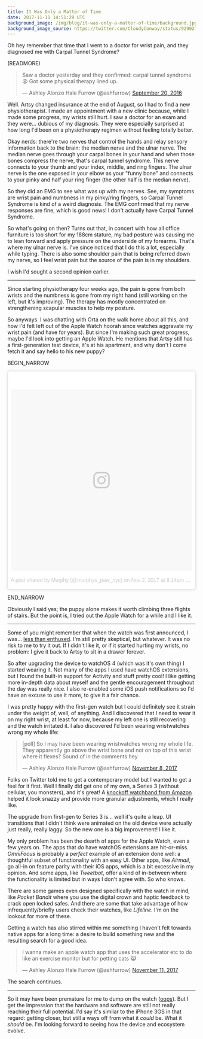 ```yaml
---
title: It Was Only a Matter of Time
date: 2017-11-11 14:51:29 UTC
background_image: /img/blog/it-was-only-a-matter-of-time/background.jpg
background_image_source: https://twitter.com/CloudyConway/status/929027797355565057
---
```


Oh hey remember that time that I went to a doctor for wrist pain, and they diagnosed me with Carpal Tunnel Syndrome?

(READMORE)

<blockquote class="twitter-tweet" data-lang="en"><p lang="en" dir="ltr">Saw a doctor yesterday and they confirmed: carpal tunnel syndrome 😩 Got some physical therapy lined up.</p>&mdash; Ashley Alonzo Hale Furrow (@ashfurrow) <a href="https://twitter.com/ashfurrow/status/778229355956822016?ref_src=twsrc%5Etfw">September 20, 2016</a></blockquote> <script async src="https://platform.twitter.com/widgets.js" charset="utf-8"></script> 

Well. Artsy changed insurance at the end of August, so I had to find a new physiotherapist. I made an appointment with a new clinic because, while I made some progress, my wrists still hurt. I saw a doctor for an exam and they were... dubious of my diagnosis. They were especially surprised at how long I'd been on a physiotherapy regimen without feeling totally better.

Okay nerds: there're two nerves that control the hands and relay sensory information back to the brain: the median nerve and the ulnar nerve. The median nerve goes through your carpal bones in your hand and when those bones compress the nerve, that's carpal tunnel syndrome. This nerve connects to your thumb and your index, middle, and ring fingers. The ulnar nerve is the one exposed in your elbow as your "funny bone" and connects to your pinky and half your ring finger (the other half is the median nerve).
 
So they did an EMG to see what was up with my nerves. See, my symptoms are wrist pain and numbness in my pinky/ring fingers, so Carpal Tunnel Syndrome is kind of a weird diagnosis. The EMG confirmed that my nerve responses are fine, which is good news! I don't actually have Carpal Tunnel Syndrome.

So what's going on then? Turns out that, in concert with how all office furniture is too short for my 188cm stature, my bad posture was causing me to lean forward and apply pressure on the underside of my forearms. That's where my ulnar nerve is. I've since noticed that I do this a lot, especially while typing. There is also some shoulder pain that is being referred down my nerve, so I feel wrist pain but the source of the pain is in my shoulders.

I wish I'd sought a second opinion earlier.

---

Since starting physiotherapy four weeks ago, the pain is gone from both wrists and the numbness is gone from my right hand (still working on the left, but it's improving). The therapy has mostly concentrated on strengthening scapular muscles to help my posture.

So anyways. I was chatting with Orta on the walk home about all this, and how I'd felt left out of the Apple Watch hoorah since watches aggravate my wrist pain (and have for years). But since I'm making such great progress, maybe I'd look into getting an Apple Watch. He mentions that Artsy still has a first-generation test device, it's at his apartment, and why don't I come fetch it and say hello to his new puppy?

BEGIN_NARROW

<blockquote class="instagram-media" data-instgrm-version="7" style=" background:#FFF; border:0; border-radius:3px; box-shadow:0 0 1px 0 rgba(0,0,0,0.5),0 1px 10px 0 rgba(0,0,0,0.15); margin: 1px; max-width:658px; padding:0; width:99.375%; width:-webkit-calc(100% - 2px); width:calc(100% - 2px);"><div style="padding:8px;"> <div style=" background:#F8F8F8; line-height:0; margin-top:40px; padding:50.0% 0; text-align:center; width:100%;"> <div style=" background:url(data:image/png;base64,iVBORw0KGgoAAAANSUhEUgAAACwAAAAsCAMAAAApWqozAAAABGdBTUEAALGPC/xhBQAAAAFzUkdCAK7OHOkAAAAMUExURczMzPf399fX1+bm5mzY9AMAAADiSURBVDjLvZXbEsMgCES5/P8/t9FuRVCRmU73JWlzosgSIIZURCjo/ad+EQJJB4Hv8BFt+IDpQoCx1wjOSBFhh2XssxEIYn3ulI/6MNReE07UIWJEv8UEOWDS88LY97kqyTliJKKtuYBbruAyVh5wOHiXmpi5we58Ek028czwyuQdLKPG1Bkb4NnM+VeAnfHqn1k4+GPT6uGQcvu2h2OVuIf/gWUFyy8OWEpdyZSa3aVCqpVoVvzZZ2VTnn2wU8qzVjDDetO90GSy9mVLqtgYSy231MxrY6I2gGqjrTY0L8fxCxfCBbhWrsYYAAAAAElFTkSuQmCC); display:block; height:44px; margin:0 auto -44px; position:relative; top:-22px; width:44px;"></div></div><p style=" color:#c9c8cd; font-family:Arial,sans-serif; font-size:14px; line-height:17px; margin-bottom:0; margin-top:8px; overflow:hidden; padding:8px 0 7px; text-align:center; text-overflow:ellipsis; white-space:nowrap;"><a href="https://www.instagram.com/p/Ba_1zPNDXn_/" style=" color:#c9c8cd; font-family:Arial,sans-serif; font-size:14px; font-style:normal; font-weight:normal; line-height:17px; text-decoration:none;" target="_blank">A post shared by Murphy (@murphys_paw_nyc)</a> on <time style=" font-family:Arial,sans-serif; font-size:14px; line-height:17px;" datetime="2017-11-02T15:14:46+00:00">Nov 2, 2017 at 8:14am PDT</time></p></div></blockquote> <script async defer src="//platform.instagram.com/en_US/embeds.js"></script>

END_NARROW

Obviously I said yes; the puppy alone makes it worth climbing three flights of stairs. But the point is, I tried out the Apple Watch for a while and I like it.

---

Some of you might remember that when the watch was first announced, I was... [less than enthused][crestfallen]. I'm still pretty skeptical, but whatever. It was no risk to me to try it out. If I didn't like it, or if it started hurting my wrists, no problem: I give it back to Artsy to sit in a drawer forever.

So after upgrading the device to watchOS 4 (which was it's own thing) I started wearing it. Not many of the apps I used have watchOS extensions, but I found the built-in support for Activity and stuff pretty cool! I like getting more in-depth data about myself and the gentle encouragement throughout the day was really nice. I also re-enabled some iOS push notifications so I'd have an excuse to use it more, to give it a fair chance.

I was pretty happy with the first-gen watch but I could definitely see it strain under the weight of, well, of anything.  And I discovered that I need to wear it on my right wrist, at least for now, because my left one is still recovering and the watch irritated it. I also discovered I'd been wearing wristwatches wrong my whole life:

<blockquote class="twitter-tweet" data-lang="en"><p lang="en" dir="ltr">[poll] So I may have been wearing wristwatches wrong my whole life. They apparently go above the wrist bone and not on top of this wrist where it flexes? Sound of in the comments hey</p>&mdash; Ashley Alonzo Hale Furrow (@ashfurrow) <a href="https://twitter.com/ashfurrow/status/928283229068644353?ref_src=twsrc%5Etfw">November 8, 2017</a></blockquote> <script async src="https://platform.twitter.com/widgets.js" charset="utf-8"></script> 

Folks on Twitter told me to get a contemporary model but I wanted to get a feel for it first. Well I finally did get one of my own, a Series 3 (without cellular, you monsters), and it's great! A [knockoff watchband from Amazon][amazon] helped it look snazzy and provide more granular adjustments, which I really like.

The upgrade from first-gen to Series 3 is... well it's quite a leap. UI transitions that I didn't think were animated on the old device were actually just really, really laggy. So the new one is a big improvement! I like it.

My only problem has been the dearth of apps for the Apple Watch, even a few years on. The apps that _do_ have watchOS extensions are hit-or-miss. _OmniFocus_ is probably a _perfect_ example of an extension done well: a thoughtful subset of functionality with an easy UI. Other apps, like _Airmail_, go all-in on feature parity with their iOS apps, which is a bit excessive in my opinion. And some apps, like _Tweetbot_, offer a kind of in-between where the functionality is limited but in ways I don't agree with. So who knows.

There are some games even designed specifically with the watch in mind, like _Pocket Bandit_ where you use the digital crown and haptic feedback to crack open locked safes. And there are some that take advantage of how infrequently/briefly users check their watches, like _Lifeline_. I'm on the lookout for more of these.

Getting a watch has also stirred within me something I haven't felt towards native apps for a long time: a desire to build something new and the resulting search for a good idea.

<blockquote class="twitter-tweet" data-lang="en"><p lang="en" dir="ltr">I wanna make an apple watch app that uses the accelerator etc to do like an exercise monitor but for petting cats 😹</p>&mdash; Ashley Alonzo Hale Furrow (@ashfurrow) <a href="https://twitter.com/ashfurrow/status/929340577291923458?ref_src=twsrc%5Etfw">November 11, 2017</a></blockquote> <script async src="https://platform.twitter.com/widgets.js" charset="utf-8"></script> 

The search continues.

---

So it may have been premature for me to dump on the watch ([oops][ig]). But I get the impression that the hardware and software are still not really reaching their full potential. I'd say it's similar to the iPhone 3GS in that regard: getting closer, but still a ways off from what it _could_ be. What it _should_ be. I'm looking forward to seeing how the device and ecosystem evolve.

[crestfallen]: /blog/crestfallen/
[amazon]: http://amzn.to/2hlM5Do
[ig]: https://www.instagram.com/p/st607cjBit/
